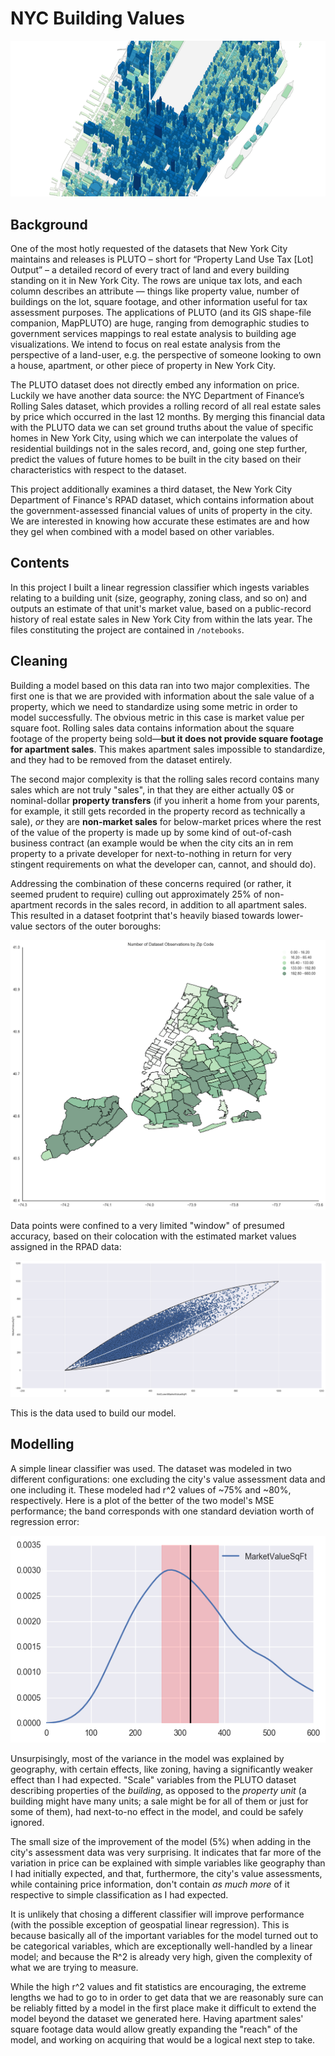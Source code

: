 # NYC Building Values

![splash](./figures/splash.png)

## Background

One of the most hotly requested of the datasets that New York City maintains and releases is PLUTO – short for
“Property Land Use Tax [Lot] Output” – a detailed record of every tract of land and every building standing on it in
New York City. The rows are unique tax lots, and each column describes an attribute — things like property value,
number of buildings on the lot, square footage, and other information useful for tax assessment purposes. The
applications of PLUTO (and its GIS shape-file companion, MapPLUTO) are huge, ranging from demographic studies to
government services mappings to real estate analysis to building age visualizations. We intend to focus on real
estate analysis from the perspective of a land-user, e.g. the perspective of someone looking to own a house,
apartment, or other piece of property in New York City.

The PLUTO dataset does not directly embed any information on price. Luckily we have another data source: the NYC
Department of Finance’s Rolling Sales dataset, which provides a rolling record of all real estate sales by price
which occurred in the last 12 months. By merging this financial data with the PLUTO data we can set ground truths
about the value of specific homes in New York City, using which we can interpolate the values of residential
buildings not in the sales record, and, going one step further, predict the values of future homes to be built in
the city based on their characteristics with respect to the dataset.

This project additionally examines a third dataset, the New York City Department of Finance's RPAD dataset, which
contains information about the government-assessed financial values of units of property in the city. We are
interested in knowing how accurate these estimates are and how they gel when combined with a model based on other
variables.

## Contents

In this project I built a linear regression classifier which ingests variables relating to a building unit (size,
geography, zoning class, and so on) and outputs an estimate of that unit's market value, based on a public-record
history of real estate sales in New York City from within the lats year. The files constituting the project are
contained in `/notebooks`.

## Cleaning

Building a model based on this data ran into two major complexities. The first one is that we are provided with
information about the sale value of a property, which we need to standardize using some metric in order to model
successfully. The obvious metric in this case is market value per square foot. Rolling sales data contains information
about the square footage of the property being sold&mdash;**but it does not provide square footage for apartment
sales**. This makes apartment sales impossible to standardize, and they had to be removed from the dataset entirely.

The second major complexity is that the rolling sales record contains many sales which are not truly "sales", in that
they are either actually 0\$ or nominal-dollar **property transfers** (if you inherit a home from your parents, for
example, it still gets recorded in the property record as technically a sale), *or* they are **non-market sales** for
below-market prices where the rest of the value of the property is made up by some kind of out-of-cash business
contract (an example would be when the city cits an in rem property to a private developer for next-to-nothing in
return for very stingent requirements on what the developer can, cannot, and should do).

Addressing the combination of these concerns required (or rather, it seemed prudent to require) culling out
approximately 25% of non-apartment records in the sales record, in addition to all apartment sales. This resulted in
a dataset footprint that's heavily biased towards lower-value sectors of the outer boroughs:

![splash](./figures/observations-by-zip.png)

Data points were confined to a very limited "window" of presumed accuracy, based on their colocation
with the estimated market values assigned in the RPAD data:

![splash](./figures/window.png)

This is the data used to build our model.

## Modelling

A simple linear classifier was used. The dataset was modeled in two different configurations: one excluding the
city's value assessment data and one including it. These modeled had r^2 values of ~75% and ~80%, respectively. Here
is a plot of the better of the two model's MSE performance; the band corresponds with one standard deviation worth of
regression error:

![splash](./figures/model-error-best.png)

Unsurpisingly, most of the variance in the model was explained by geography, with certain effects, like zoning,
having a significantly weaker effect than I had expected. "Scale" variables from the PLUTO dataset describing
properties of the *building*, as opposed to the *property unit* (a building might have many units; a sale might be
for all of them or just for some of them), had next-to-no effect in the model, and could be safely ignored.

The small size of the improvement of the model (5%) when adding in the city's assessment data was very surprising. It
indicates that far more of the variation in price can be explained with simple variables like geography than I had
initially expected, and that, furthermore, the city's value assessments, while containing price information, don't
contain *as much more* of it respective to simple classification as I had expected.

It is unlikely that chosing a different classifier will improve performance (with the possible exception of
geospatial linear regression). This is because basically all of the important variables for the model turned out to
be categorical variables, which are exceptionally well-handled by a linear model; and because the R^2 is already very
high, given the complexity of what we are trying to measure.

While the high r^2 values and fit statistics are encouraging, the extreme lengths we had to go to in order to get data
that we are reasonably sure can be reliably fitted by a model in the first place make it difficult to extend the
model beyond the dataset we generated here. Having apartment sales' square footage data would allow greatly expanding
the "reach" of the model, and working on acquiring that would be a logical next step to take.